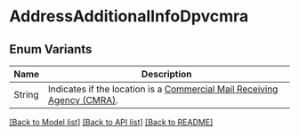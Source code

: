 # AddressAdditionalInfoDpvcmra

## Enum Variants

| Name | Description |
|---- | -----|
| String | Indicates if the location is a [Commercial Mail Receiving Agency (CMRA)](https://faq.usps.com/s/article/Mail-Services-at-Non-Postal-Sites-CMRA). |

[[Back to Model list]](../README.md#documentation-for-models) [[Back to API list]](../README.md#documentation-for-api-endpoints) [[Back to README]](../README.md)


